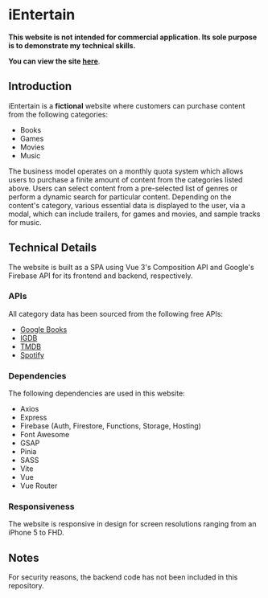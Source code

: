 # iEntertain

**This website is **not** intended for commercial application. Its sole purpose is to demonstrate my technical skills.**

**You can view the site <a href="https://ientertain-60ed6.firebaseapp.com" target="_blank">here</a>**.

## Introduction

iEntertain is a **fictional** website where customers can purchase content from the following categories:
* Books
* Games
* Movies 
* Music

The business model operates on a monthly quota system which allows users to purchase a finite amount of content from the categories listed above. Users can select content from a pre-selected list of genres or perform a dynamic search for particular content. Depending on the content's category, various essential data is displayed to the user, via a modal, which can include trailers, for games and movies, and sample tracks for music.

## Technical Details

The website is built as a SPA using Vue 3's Composition API and Google's Firebase API for its frontend and backend, respectively.

### APIs
All category data has been sourced from the following free APIs:
* <a href="https://developers.google.com/books/docs/overview" target="_blank">Google Books</a>
* <a href="https://api-docs.igdb.com/#about" target="_blank">IGDB</a>
* <a href="https://developers.themoviedb.org/3/getting-started/regions" target="_blank">TMDB</a>
* <a href="https://developer.spotify.com/documentation/web-api/quick-start" target="_blank">Spotify</a>

### Dependencies
The following dependencies are used in this website:
* Axios
* Express
* Firebase (Auth, Firestore, Functions, Storage, Hosting)
* Font Awesome
* GSAP
* Pinia
* SASS
* Vite
* Vue
* Vue Router

### Responsiveness
The website is responsive in design for screen resolutions ranging from an iPhone 5 to FHD.

## Notes
For security reasons, the backend code has not been included in this repository.